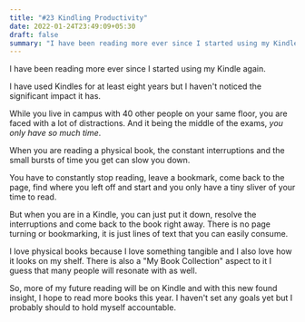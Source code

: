 ```yaml
---
title: "#23 Kindling Productivity"
date: 2022-01-24T23:49:09+05:30
draft: false
summary: "I have been reading more ever since I started using my Kindle again."
---
```


I have been reading more ever since I started using my Kindle again.

I have used Kindles for at least eight years but I haven't noticed the significant impact it has.

While you live in campus with 40 other people on your same floor, you are faced with a lot of distractions. And it being the middle of the exams, _you only have so much time_.

When you are reading a physical book, the constant interruptions and the small bursts of time you get can slow you down.

You have to constantly stop reading, leave a bookmark, come back to the page, find where you left off and start and you only have a tiny sliver of your time to read.

But when you are in a Kindle, you can just put it down, resolve the interruptions and come back to the book right away. There is no page turning or bookmarking, it is just lines of text that you can easily consume.

I love physical books because I love something tangible and I also love how it looks on my shelf. There is also a "My Book Collection" aspect to it I guess that many people will resonate with as well.

So, more of my future reading will be on Kindle and with this new found insight, I hope to read more books this year. I haven't set any goals yet but I probably should to hold myself accountable.
